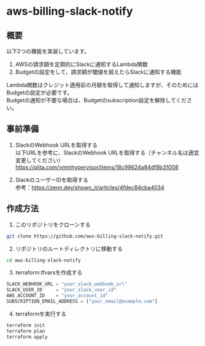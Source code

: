 # aws-billing-slack-notify

## 概要

以下2つの機能を実装しています。
1. AWSの請求額を定期的にSlackに通知するLambda関数
2. Budgetの設定をして、請求額が閾値を超えたらSlackに通知する機能

Lambda関数はクレジット適用前の月額を取得して通知しますが、そのためにはBudgetの設定が必要です。<br>
Budgetの通知が不要な場合は、Budgetのsubscription設定を解除してください。

## 事前準備

1. SlackのWebhook URLを取得する<br>
以下URLを参考に、SlackのWebhook URLを取得する（チャンネル名は適宜変更してください）
https://qiita.com/vmmhypervisor/items/18c99624a84df8b31008



2. SlackのユーザーIDを取得する<br>
参考：https://zenn.dev/shown_it/articles/4fdec84cba4034


## 作成方法

1. このリポジトリをクローンする

```bash
git clone https://github.com/aws-billing-slack-notify.git
```

2. リポジトリのルートディレクトリに移動する

```bash
cd aws-billing-slack-notify
```

3. terraform.tfvarsを作成する

```terraform.tfvars
SLACK_WEBHOOK_URL = "your_slack_webhook_url"
SLACK_USER_ID     = "your_slack_user_id"
AWS_ACCOUNT_ID    = "your_account_id"
SUBSCRIPTION_EMAIL_ADDRESS = ["your_email@example.com"]
```

4. terraformを実行する

```bash
terraform init
terraform plan
terraform apply
```



